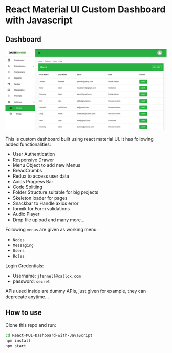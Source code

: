 # React Material UI Custom Dashboard with Javascript

## Dashboard
![Dashboard UI](https://github.com/AkshayGadekar/React-MUI-Custom-Dashboard/blob/master/src/media/images/dashboardUI.png)

This is custom dashboard built using react material UI. It has following added functionalities:
- User Authentication
- Responsive Drawer
- Menu Object to add new Menus
- BreadCrumbs
- Redux to access user data
- Axios Progress Bar
- Code Splitiing
- Folder Structure suitable for big projects
- Skeleton loader for pages
- Snackbar to Handle axios error
- formik for Form validations
- Audio Player
- Drop file upload
and many more...

Following `menus` are given as working menu:
- `Nodes`
- `Messaging`
- `Users`
- `Roles`

Login Credentials:
- Username: `jfennell@callqx.com`
- password: `secret` 

APIs used inside are dummy APIs, just given for example, they can deprecate anytime... 

## How to use

Clone this repo and run:
```bash
cd React-MUI-Dashboard-with-JavaScript
npm install
npm start
```

